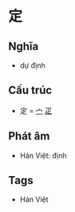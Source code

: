 # 定

## Nghĩa

* dự định

## Cấu trúc
* 定 = [宀](宀.md) [疋](疋.md)

## Phát âm

* Hán Việt: định

## Tags
* Hán Việt

<script>window.HANZI_FIELD='定';</script>
